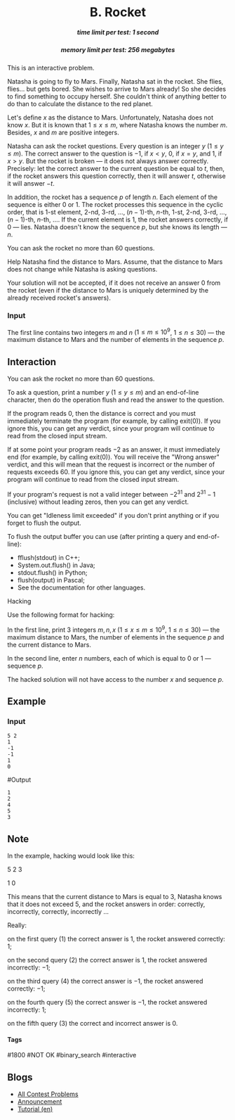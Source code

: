 <h1 style='text-align: center;'> B. Rocket</h1>

<h5 style='text-align: center;'>time limit per test: 1 second</h5>
<h5 style='text-align: center;'>memory limit per test: 256 megabytes</h5>

This is an interactive problem.

Natasha is going to fly to Mars. Finally, Natasha sat in the rocket. She flies, flies... but gets bored. She wishes to arrive to Mars already! So she decides to find something to occupy herself. She couldn't think of anything better to do than to calculate the distance to the red planet.

Let's define $x$ as the distance to Mars. Unfortunately, Natasha does not know $x$. But it is known that $1 \le x \le m$, where Natasha knows the number $m$. Besides, $x$ and $m$ are positive integers.

Natasha can ask the rocket questions. Every question is an integer $y$ ($1 \le y \le m$). The correct answer to the question is $-1$, if $x<y$, $0$, if $x=y$, and $1$, if $x>y$. But the rocket is broken — it does not always answer correctly. Precisely: let the correct answer to the current question be equal to $t$, then, if the rocket answers this question correctly, then it will answer $t$, otherwise it will answer $-t$.

In addition, the rocket has a sequence $p$ of length $n$. Each element of the sequence is either $0$ or $1$. The rocket processes this sequence in the cyclic order, that is $1$-st element, $2$-nd, $3$-rd, $\ldots$, $(n-1)$-th, $n$-th, $1$-st, $2$-nd, $3$-rd, $\ldots$, $(n-1)$-th, $n$-th, $\ldots$. If the current element is $1$, the rocket answers correctly, if $0$ — lies. Natasha doesn't know the sequence $p$, but she knows its length — $n$.

You can ask the rocket no more than $60$ questions.

Help Natasha find the distance to Mars. Assume, that the distance to Mars does not change while Natasha is asking questions.

Your solution will not be accepted, if it does not receive an answer $0$ from the rocket (even if the distance to Mars is uniquely determined by the already received rocket's answers).

### Input

The first line contains two integers $m$ and $n$ ($1 \le m \le 10^9$, $1 \le n \le 30$) — the maximum distance to Mars and the number of elements in the sequence $p$.

## Interaction

You can ask the rocket no more than $60$ questions.

To ask a question, print a number $y$ ($1\le y\le m$) and an end-of-line character, then do the operation flush and read the answer to the question.

If the program reads $0$, then the distance is correct and you must immediately terminate the program (for example, by calling exit(0)). If you ignore this, you can get any verdict, since your program will continue to read from the closed input stream.

If at some point your program reads $-2$ as an answer, it must immediately end (for example, by calling exit(0)). You will receive the "Wrong answer" verdict, and this will mean that the request is incorrect or the number of requests exceeds $60$. If you ignore this, you can get any verdict, since your program will continue to read from the closed input stream.

If your program's request is not a valid integer between $-2^{31}$ and $2^{31}-1$ (inclusive) without leading zeros, then you can get any verdict.

You can get "Idleness limit exceeded" if you don't print anything or if you forget to flush the output.

To flush the output buffer you can use (after printing a query and end-of-line):

* fflush(stdout) in C++;
* System.out.flush() in Java;
* stdout.flush() in Python;
* flush(output) in Pascal;
* See the documentation for other languages.

Hacking

Use the following format for hacking:

In the first line, print $3$ integers $m,n,x$ ($1\le x\le m\le 10^9$, $1\le n\le 30$) — the maximum distance to Mars, the number of elements in the sequence $p$ and the current distance to Mars.

In the second line, enter $n$ numbers, each of which is equal to $0$ or $1$ — sequence $p$.

The hacked solution will not have access to the number $x$ and sequence $p$.

## Example

### Input


```text
5 2  
1  
-1  
-1  
1  
0  

```
#Output
```text
1  
2  
4  
5  
3  

```
## Note

In the example, hacking would look like this:

5 2 3

1 0

This means that the current distance to Mars is equal to $3$, Natasha knows that it does not exceed $5$, and the rocket answers in order: correctly, incorrectly, correctly, incorrectly ...

Really:

on the first query ($1$) the correct answer is $1$, the rocket answered correctly: $1$;

on the second query ($2$) the correct answer is $1$, the rocket answered incorrectly: $-1$;

on the third query ($4$) the correct answer is $-1$, the rocket answered correctly: $-1$;

on the fourth query ($5$) the correct answer is $-1$, the rocket answered incorrectly: $1$;

on the fifth query ($3$) the correct and incorrect answer is $0$.



#### Tags 

#1800 #NOT OK #binary_search #interactive 

## Blogs
- [All Contest Problems](../Codeforces_Round_499_(Div._1).md)
- [Announcement](../blogs/Announcement.md)
- [Tutorial (en)](../blogs/Tutorial_(en).md)
